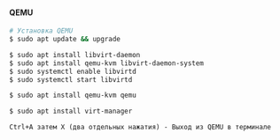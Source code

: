 #### QEMU


```bash
# Установка QEMU
$ sudo apt update && upgrade

$ sudo apt install libvirt-daemon
$ sudo apt install qemu-kvm libvirt-daemon-system
$ sudo systemctl enable libvirtd
$ sudo systemctl start libvirtd

$ sudo apt install qemu-kvm qemu

$ sudo apt install virt-manager
```

`Ctrl+A затем X (два отдельных нажатия) - Выход из QEMU в терминале`
